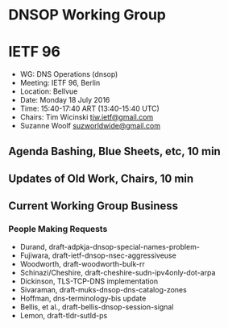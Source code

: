 # DNSOP Working Group 
# IETF 96

* WG: DNS Operations (dnsop)
* Meeting: IETF 96, Berlin
* Location: Bellvue
* Date: Monday 18 July 2016
* Time: 15:40-17:40 ART (13:40-15:40 UTC)
* Chairs: Tim Wicinski <tjw.ietf@gmail.com>
* Suzanne Woolf <suzworldwide@gmail.com>

##  Agenda Bashing, Blue Sheets, etc,  10 min

## Updates of Old Work, Chairs,   10 min

## Current Working Group Business


### People Making Requests

* Durand, draft-adpkja-dnsop-special-names-problem-
* Fujiwara, draft-ietf-dnsop-nsec-aggressiveuse
* Woodworth, draft-woodworth-bulk-rr
* Schinazi/Cheshire, draft-cheshire-sudn-ipv4only-dot-arpa
* Dickinson, TLS-TCP-DNS implementation
* Sivaraman, draft-muks-dnsop-dns-catalog-zones
* Hoffman, dns-terminology-bis update 
* Bellis, et al., draft-bellis-dnsop-session-signal
* Lemon, draft-tldr-sutld-ps
